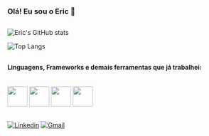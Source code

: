 ### Olá! Eu sou o Eric 👋

##
![Eric's GitHub stats](https://github-readme-stats.vercel.app/api?username=EricArnou&show_icons=true&theme=dracula)

![Top Langs](https://github-readme-stats.vercel.app/api/top-langs/?username=anuraghazra&layout=compact&theme=dracula&locale=pt-br&card_width=200)

##

#### Linguagens, Frameworks e demais ferramentas que já trabalhei:
<div style="display: inline_block"><br/>
    <img height = 45 wight = 40 src="https://cdn.jsdelivr.net/gh/devicons/devicon@latest/icons/python/python-original.svg" />
    <img height = 45 wight = 40 src="https://cdn.jsdelivr.net/gh/devicons/devicon@latest/icons/java/java-original.svg" />
    <img height = 45 wight = 40 src="https://cdn.jsdelivr.net/gh/devicons/devicon@latest/icons/spring/spring-original-wordmark.svg" />
    <img height = 45 wight = 40 src="https://cdn.jsdelivr.net/gh/devicons/devicon@latest/icons/postgresql/postgresql-original.svg" />
</div>

##
[![Linkedin](https://img.shields.io/badge/LinkedIn-0077B5?style=for-the-badge&logo=linkedin&logoColor=white)](https://www.linkedin.com/in/eric-arnou)
[![Gmail](https://img.shields.io/badge/Gmail-D14836?style=for-the-badge&logo=gmail&logoColor=white)](mailto:ericarnou68@gmail.com)

